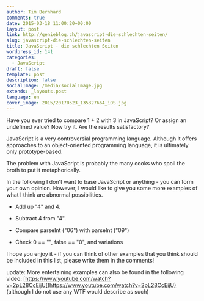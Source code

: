 ```yaml
---
author: Tim Bernhard
comments: true
date: 2015-03-18 11:00:20+00:00
layout: post
link: http://genieblog.ch/javascript-die-schlechten-seiten/
slug: javascript-die-schlechten-seiten
title: JavaScript - die schlechten Seiten
wordpress_id: 141
categories:
  - JavaScript
draft: false
template: post
description: false
socialImage: /media/socialImage.jpg
extends: _layouts.post
language: en
cover_image: 2015/20170523_135327664_iOS.jpg
---
```


Have you ever tried to compare 1 + 2 with 3 in JavaScript? Or assign an undefined value?
Now try it.
Are the results satisfactory?

JavaScript is a very controversial programming language.
Although it offers approaches to an object-oriented programming language, it is ultimately only prototype-based.

The problem with JavaScript is probably the many cooks who spoil the broth to put it metaphorically.

In the following I don't want to base JavaScript or anything - you can form your own opinion.
However, I would like to give you some more examples of what I think are abnormal possibilities.

  * Add up "4" and 4.

  * Subtract 4 from "4".

  * Compare parseInt ("06") with parseInt ("09")

  * Check 0 == "", false == "0", and variations

I hope you enjoy it - if you can think of other examples that you think should be included in this list, please write them in the comments!

update:
More entertaining examples can also be found in the following video: [https://www.youtube.com/watch?v=2pL28CcEijU[(https://www.youtube.com/watch?v=2pL28CcEijU) (although I do not use any WTF would describe as such)
